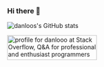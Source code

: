 ### Hi there 👋

![danloos's GitHub stats](https://github-readme-stats.vercel.app/api?username=danlooo&theme=dark&show_icons=true)

<a href="https://stackoverflow.com/users/16853114/danlooo"><img src="https://stackoverflow.com/users/flair/16853114.png" width="208" height="58" alt="profile for danlooo at Stack Overflow, Q&amp;A for professional and enthusiast programmers" title="profile for danlooo at Stack Overflow, Q&amp;A for professional and enthusiast programmers"></a>
